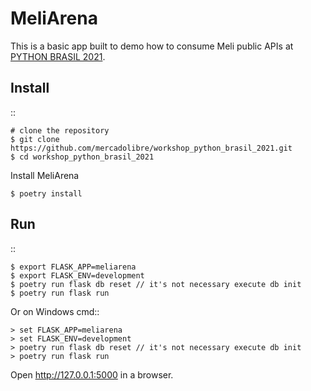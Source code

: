 MeliArena
======

This is a basic app built to demo how to consume Meli public APIs at [PYTHON BRASIL
2021](https://2021.pythonbrasil.org.br/).


Install
-------

::

    # clone the repository
    $ git clone https://github.com/mercadolibre/workshop_python_brasil_2021.git
    $ cd workshop_python_brasil_2021

Install MeliArena

    $ poetry install


Run
---

::

    $ export FLASK_APP=meliarena
    $ export FLASK_ENV=development
    $ poetry run flask db reset // it's not necessary execute db init
    $ poetry run flask run

Or on Windows cmd::

    > set FLASK_APP=meliarena
    > set FLASK_ENV=development
    > poetry run flask db reset // it's not necessary execute db init
    > poetry run flask run

Open http://127.0.0.1:5000 in a browser.
